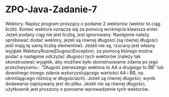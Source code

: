 # ZPO-Java-Zadanie-7
Wektory. Napisz program proszący o podanie 2 wektorów (wektor to ciąg liczb). Koniec wektora oznacza się za pomocą wciśnięcia klawisza enter. Jeżeli podany ciąg nie jest liczbą, jest ignorowany. Następnie należy spróbować dodać wektory, jeżeli są równej długości (są równej długości jeśli mają tę samą liczbę elementów). Jeżeli nie są, rzucany jest własny wyjątek WektoryRoznejDlugosciException, za pomocą którego można podać a następnie odczytać długości tych wektorów (należy tak skonstruować wyjątek, aby możliwe było skonstruowanie zdania po jego przechwyceniu : "Długość pierwszego wektora to AA a drugiego to BB" lub dowolnego innego zdania wykorzystującego wartości AA i BB, np. określającego różnicę w długościach). Jeżeli są równej długości, wynik dodawania zapisywany jest do pliku. Jeżeli nie są równej długości, użytkownik jest proszony o ponowne wprowadzenie tych wektorów.
